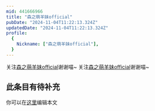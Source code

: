 ```yaml
---
mid: 441666966
title: "森之萌羊妹official"
pubDate: "2024-11-04T11:22:13.324Z"
updatedDate: "2024-11-04T11:22:13.324Z"
profile:
  {
    Nickname: ["森之萌羊妹official"],
  }
---
```


关注[森之萌羊妹official](https://space.bilibili.com/441666966)谢谢喵~ 关注[森之萌羊妹official](https://space.bilibili.com/441666966)谢谢喵~

## 此条目有待补充
你可以在[这里](https://github.com/Yuhanawa/VTuber.ICU-Content/edit/master/v/森之萌羊妹official/index.md)编辑本文
